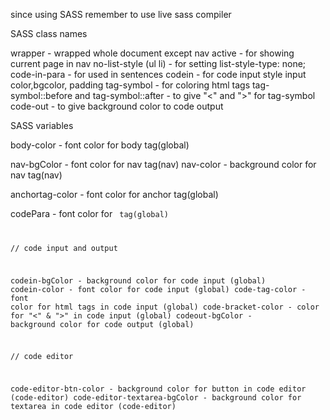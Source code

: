 
since using SASS remember to use live sass compiler

SASS class names

wrapper - wrapped whole document except nav
active - for showing current page in nav
no-list-style (ul li) - for setting list-style-type: none;
code-in-para - for <code></code> used in sentences
codein - for code input style input color,bgcolor, padding
tag-symbol - for coloring html tags
tag-symbol::before and tag-symbol::after - to give "<" and ">" for tag-symbol
code-out - to give background color to code output

SASS variables

body-color - font color for body tag(global)

nav-bgColor - font color for nav tag(nav)
nav-color - background color for nav tag(nav)

anchortag-color - font color for anchor tag(global)

codePara - font color for <code> tag(global)

// code input and output

codein-bgColor - background color for code input (global)
codein-color - font color for code input (global)
code-tag-color - font color for html tags in code input (global)
code-bracket-color - color for "<" & ">" in code input (global)
codeout-bgColor - background color for code output (global)

// code editor

code-editor-btn-color - background color for button in code editor (code-editor)
code-editor-textarea-bgColor - background color for textarea in code editor (code-editor)


